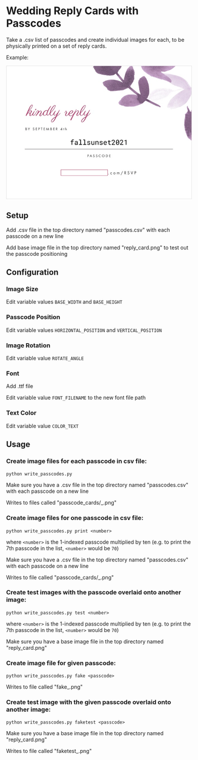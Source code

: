 # Wedding Reply Cards with Passcodes
Take a .csv list of passcodes and create individual images for each, to be physically printed on a set of reply cards.

Example:

![Example Image](https://github.com/RogueWaverly/Wedding-Reply-Cards/blob/main/example_test.png?raw=true)

## Setup
Add .csv file in the top directory named "passcodes.csv" with each passcode on a new line

Add base image file in the top directory named "reply_card.png" to test out the passcode positioning

## Configuration
### Image Size
Edit variable values `BASE_WIDTH` and `BASE_HEIGHT`

### Passcode Position
Edit variable values `HORIZONTAL_POSITION` and `VERTICAL_POSITION`

### Image Rotation
Edit variable value `ROTATE_ANGLE`

### Font
Add .ttf file

Edit variable value `FONT_FILENAME` to the new font file path

### Text Color
Edit variable value `COLOR_TEXT`

## Usage
### Create image files for each passcode in csv file:
    python write_passcodes.py

Make sure you have a .csv file in the top directory named "passcodes.csv" with each passcode on a new line

Writes to files called "passcode_cards/<number>_<passcode>.png"

### Create image files for one passcode in csv file:
    python write_passcodes.py print <number>

where `<number>` is the 1-indexed passcode multiplied by ten (e.g. to print the 7th passcode in the list, `<number>` would be `70`)

Make sure you have a .csv file in the top directory named "passcodes.csv" with each passcode on a new line

Writes to file called "passcode_cards/<number>_<passcode>.png"

### Create test images with the passcode overlaid onto another image:
    python write_passcodes.py test <number>

where `<number>` is the 1-indexed passcode multiplied by ten (e.g. to print the 7th passcode in the list, `<number>` would be `70`)

Make sure you have a base image file in the top directory named "reply_card.png"

### Create image file for given passcode:
    python write_passcodes.py fake <passcode>

Writes to file called "fake_<passcode>.png"

### Create test image with the given passcode overlaid onto another image:
    python write_passcodes.py faketest <passcode>

Make sure you have a base image file in the top directory named "reply_card.png"

Writes to file called "faketest_<passcode>.png"
